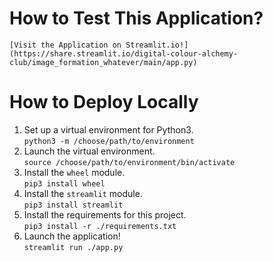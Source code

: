 # How to Test This Application?
    [Visit the Application on Streamlit.io!](https://share.streamlit.io/digital-colour-alchemy-club/image_formation_whatever/main/app.py)
# How to Deploy Locally

1. Set up a virtual environment for Python3.<br>
    `python3 -m /choose/path/to/environment`
1. Launch the virtual environment.<br>
    `source /choose/path/to/environment/bin/activate`
1. Install the `wheel` module. <br>
    `pip3 install wheel`
1. Install the `streamlit` module. <br>
    `pip3 install streamlit`
1. Install the requirements for this project. <br>
    `pip3 install -r ./requirements.txt`
1. Launch the application! <br>
    `streamlit run ./app.py`